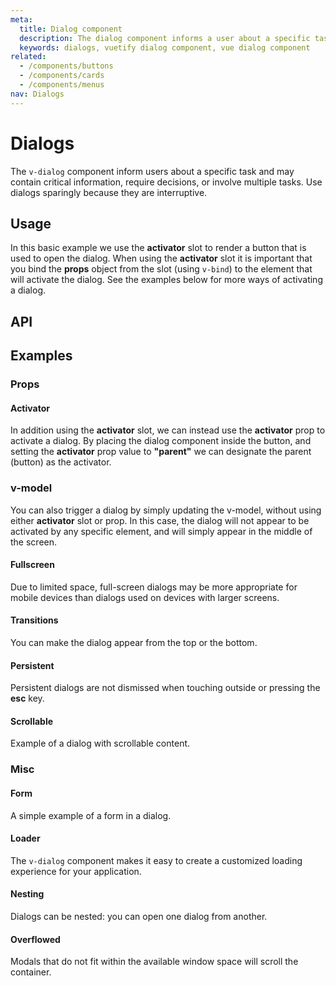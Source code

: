 ```yaml
---
meta:
  title: Dialog component
  description: The dialog component informs a user about a specific task and may contain critical information or require the user to take a specific action.
  keywords: dialogs, vuetify dialog component, vue dialog component
related:
  - /components/buttons
  - /components/cards
  - /components/menus
nav: Dialogs
---
```


# Dialogs

The `v-dialog` component inform users about a specific task and may contain critical information, require decisions, or involve multiple tasks. Use dialogs sparingly because they are interruptive.

<ads-entry />

## Usage

In this basic example we use the **activator** slot to render a button that is used to open the dialog. When using the **activator** slot it is important that you bind the **props** object from the slot (using `v-bind`) to the element that will activate the dialog. See the examples below for more ways of activating a dialog.

<example file="v-dialog/usage" />

## API

<api-links />

<api-inline />

## Examples

### Props

#### Activator

In addition using the **activator** slot, we can instead use the **activator** prop to activate a dialog. By placing the dialog component inside the button, and setting the **activator** prop value to **"parent"** we can designate the parent (button) as the activator.

<example file="v-dialog/prop-activator" />

### v-model

You can also trigger a dialog by simply updating the v-model, without using either **activator** slot or prop. In this case, the dialog will not appear to be activated by any specific element, and will simply appear in the middle of the screen.

<example file="v-dialog/prop-model" />

#### Fullscreen

Due to limited space, full-screen dialogs may be more appropriate for mobile devices than dialogs used on devices with larger screens.

<example file="v-dialog/prop-fullscreen" />

#### Transitions

You can make the dialog appear from the top or the bottom.

<example file="v-dialog/prop-transitions" />

#### Persistent

Persistent dialogs are not dismissed when touching outside or pressing the **esc** key.

<example file="v-dialog/prop-persistent" />

#### Scrollable

Example of a dialog with scrollable content.

<example file="v-dialog/prop-scrollable" />

### Misc

#### Form

A simple example of a form in a dialog.

<example file="v-dialog/misc-form" />

#### Loader

The `v-dialog` component makes it easy to create a customized loading experience for your application.

<example file="v-dialog/misc-loader" />

#### Nesting

Dialogs can be nested: you can open one dialog from another.

<example file="v-dialog/misc-nesting" />

#### Overflowed

Modals that do not fit within the available window space will scroll the container.

<example file="v-dialog/misc-overflowed" />

<!-- #### Without activator

If for some reason you are unable to use the activator slot, be sure to add the `.stop` modifier to the event that triggers the dialog.

<example file="v-dialog/misc-without-activator" /> -->

<backmatter />
